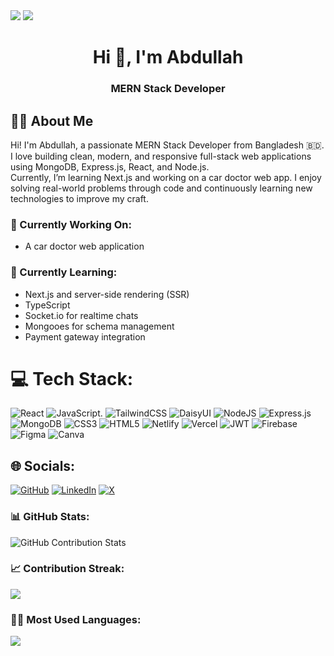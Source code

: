 <img src="https://i.ibb.co/qY7PJLbH/Black-Minimalist-Motivation-Quote-Linked-In-Banner-1.png"/>


<img src="https://komarev.com/ghpvc/?username=mdabdullahr&style=flat-square&color=blue" />


<h1 align="center">Hi 👋, I'm Abdullah</h1>

<h3 align="center">MERN Stack Developer</h3>


## 🧑‍💻 About Me

Hi! I'm Abdullah, a passionate MERN Stack Developer from Bangladesh 🇧🇩.  
I love building clean, modern, and responsive full-stack web applications using MongoDB, Express.js, React, and Node.js.  
Currently, I’m learning Next.js and working on a car doctor web app. 
I enjoy solving real-world problems through code and continuously learning new technologies to improve my craft.


### 🔭 Currently Working On:
- A car doctor web application

### 🌱 Currently Learning:
- Next.js and server-side rendering (SSR)
- TypeScript
- Socket.io for realtime chats
- Mongooes for schema management
- Payment gateway integration


# 💻 Tech Stack:
![React](https://img.shields.io/badge/react-%2320232a.svg?style=for-the-badge&logo=react&logoColor=%2361DAFB) ![JavaScript](https://img.shields.io/badge/javascript-%23323330.svg?style=for-the-badge&logo=javascript&logoColor=%23F7DF1E). ![TailwindCSS](https://img.shields.io/badge/tailwindcss-%2338B2AC.svg?style=for-the-badge&logo=tailwind-css&logoColor=white) ![DaisyUI](https://img.shields.io/badge/daisyui-5A0EF8?style=for-the-badge&logo=daisyui&logoColor=white) ![NodeJS](https://img.shields.io/badge/node.js-6DA55F?style=for-the-badge&logo=node.js&logoColor=white) ![Express.js](https://img.shields.io/badge/express.js-%23404d59.svg?style=for-the-badge&logo=express&logoColor=%2361DAFB) ![MongoDB](https://img.shields.io/badge/MongoDB-%234ea94b.svg?style=for-the-badge&logo=mongodb&logoColor=white) ![CSS3](https://img.shields.io/badge/css3-%231572B6.svg?style=for-the-badge&logo=css3&logoColor=white) ![HTML5](https://img.shields.io/badge/html5-%23E34F26.svg?style=for-the-badge&logo=html5&logoColor=white) ![Netlify](https://img.shields.io/badge/netlify-%23000000.svg?style=for-the-badge&logo=netlify&logoColor=#00C7B7) ![Vercel](https://img.shields.io/badge/vercel-%23000000.svg?style=for-the-badge&logo=vercel&logoColor=white) ![JWT](https://img.shields.io/badge/JWT-black?style=for-the-badge&logo=JSON%20web%20tokens) ![Firebase](https://img.shields.io/badge/firebase-a08021?style=for-the-badge&logo=firebase&logoColor=ffcd34) ![Figma](https://img.shields.io/badge/figma-%23F24E1E.svg?style=for-the-badge&logo=figma&logoColor=white) ![Canva](https://img.shields.io/badge/Canva-%2300C4CC.svg?style=for-the-badge&logo=Canva&logoColor=white)

## 🌐 Socials:
[![GitHub](https://img.shields.io/badge/GitHub-%23181717.svg?logo=github&logoColor=white)](https://github.com/mdabdullahr) [![LinkedIn](https://img.shields.io/badge/LinkedIn-%230A66C2.svg?logo=linkedin&logoColor=white)](https://www.linkedin.com/in/abdullah-programmer/) [![X](https://img.shields.io/badge/X-black.svg?logo=X&logoColor=white)](https://x.com/MAbdullah38476) 

### 📊 GitHub Stats:
![GitHub Contribution Stats](https://github-readme-stats.vercel.app/api?username=mdabdullahr&show_icons=true&theme=radical)

### 📈 Contribution Streak:
![](https://nirzak-streak-stats.vercel.app/?user=mdabdullahr&theme=dark&hide_border=false)

### 🧑‍💻 Most Used Languages:
![](https://github-readme-stats.vercel.app/api/top-langs/?username=mdabdullahr&theme=dark&hide_border=false&include_all_commits=true&count_private=true&layout=compact)


<!-- Proudly created with GPRM ( https://gprm.itsvg.in ) -->
